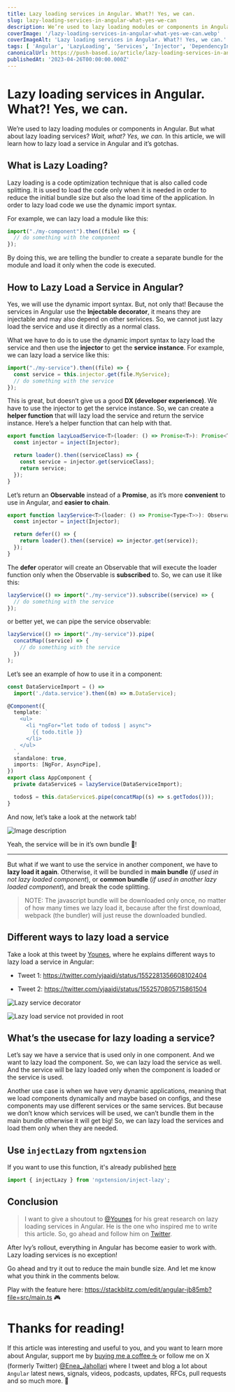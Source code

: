 ```yaml
---
title: Lazy loading services in Angular. What?! Yes, we can.
slug: lazy-loading-services-in-angular-what-yes-we-can
description: We’re used to lazy loading modules or components in Angular. But what about lazy loading services? Wait, what? Yes, we can. In this article, we will learn how to lazy load a service in Angular and it’s gotchas.
coverImage: '/lazy-loading-services-in-angular-what-yes-we-can.webp'
coverImageAlt: 'Lazy loading services in Angular. What?! Yes, we can.'
tags: [ 'Angular', 'LazyLoading', 'Services', 'Injector', 'DependencyInjection' ]
canonicalUrl: https://push-based.io/article/lazy-loading-services-in-angular-what-yes-we-can
publishedAt: '2023-04-26T00:00:00.000Z'
---
```


# Lazy loading services in Angular. What?! Yes, we can.

We’re used to lazy loading modules or components in Angular. But what about lazy loading services? _Wait, what? Yes, we can._ In this article, we will learn how to lazy load a service in Angular and it’s gotchas.

## What is Lazy Loading?

Lazy loading is a code optimization technique that is also called code splitting. It is used to load the code only when it is needed in order to reduce the initial bundle size but also the load time of the application. In order to lazy load code we use the dynamic import syntax.

For example, we can lazy load a module like this:

```ts
import("./my-component").then((file) => {
  // do something with the component
});
```

By doing this, we are telling the bundler to create a separate bundle for the module and load it only when the code is executed.

## How to Lazy Load a Service in Angular?

Yes, we will use the dynamic import syntax. But, not only that! Because the services in Angular use the **Injectable decorator**, it means they are injectable and may also depend on other serivices. So, we cannot just lazy load the service and use it directly as a normal class.

What we have to do is to use the dynamic import syntax to lazy load the service and then use the **injector** to get the **service instance**. For example, we can lazy load a service like this:

```ts
import("./my-service").then((file) => {
  const service = this.injector.get(file.MyService);
  // do something with the service
});
```
This is great, but doesn’t give us a good **DX (developer experience)**. We have to use the injector to get the service instance. So, we can create a **helper function** that will lazy load the service and return the service instance. Here’s a helper function that can help with that.

```ts
export function lazyLoadService<T>(loader: () => Promise<T>): Promise<T> {
  const injector = inject(Injector);

  return loader().then((serviceClass) => {
    const service = injector.get(serviceClass);
    return service;
  });
}
```

Let’s return an **Observable** instead of a **Promise**, as it’s more **convenient** to use in Angular, and **easier to chain**.

```ts
export function lazyService<T>(loader: () => Promise<Type<T>>): Observable<T> {
  const injector = inject(Injector);

  return defer(() => {
    return loader().then((service) => injector.get(service));
  });
}
```

The **defer** operator will create an Observable that will execute the loader function only when the Observable is **subscribed** to. So, we can use it like this:

```ts
lazyService(() => import("./my-service")).subscribe((service) => {
  // do something with the service
});
```

or better yet, we can pipe the service observable:

```ts
lazyService(() => import("./my-service")).pipe(
  concatMap((service) => {
    // do something with the service
  })
);
```

Let’s see an example of how to use it in a component:

```ts
const DataServiceImport = () => 
  import('./data.service').then((m) => m.DataService);

@Component({
  template: `
    <ul>
      <li *ngFor="let todo of todos$ | async">
        {{ todo.title }}
      </li>
    </ul>
  `,
  standalone: true,
  imports: [NgFor, AsyncPipe],
})
export class AppComponent {
  private dataService$ = lazyService(DataServiceImport);

  todos$ = this.dataService$.pipe(concatMap((s) => s.getTodos()));
}
```


And now, let’s take a look at the network tab!


![Image description](lazy-loaded-service-network.webp)

Yeah, the service will be in it’s own bundle 🎉!

---


But what if we want to use the service in another component, we have to **lazy load it again**. Otherwise, it will be bundled in **main bundle** (_if used in not lazy loaded component_), or **common bundle** (_if used in another lazy loaded component_), and break the code splitting.

> NOTE: The javascript bundle will be downloaded only once, no matter of how many times we lazy load it, because after the first download, webpack (the bundler) will just reuse the downloaded bundled.

## Different ways to lazy load a service

Take a look at this tweet by [Younes](https://twitter.com/yjaaidi), where he explains different ways to lazy load a service in Angular:

- Tweet 1: https://twitter.com/yjaaidi/status/1552281356608102404

- Tweet 2: https://twitter.com/yjaaidi/status/1552570805715861504

![Lazy service decorator](younes-tweet-lazy-service.png)

![Lazy load service not provided in root](younes-tweet-lazy2.png)

## What’s the usecase for lazy loading a service?

Let’s say we have a service that is used only in one component. And we want to lazy load the component. So, we can lazy load the service as well. And the service will be lazy loaded only when the component is loaded or the service is used.

Another use case is when we have very dynamic applications, meaning that we load components dynamically and maybe based on configs, and these components may use different services or the same services. But because we don’t know which services will be used, we can’t bundle them in the main bundle otherwise it will get big! So, we can lazy load the services and load them only when they are needed.

## Use `injectLazy` from `ngxtension`
If you want to use this function, it's already published [here](https://ngxtension.netlify.app/utilities/injectors/inject-lazy/) 

```ts
import { injectLazy } from 'ngxtension/inject-lazy';
```

## Conclusion

> I want to give a shoutout to [@Younes](https://twitter.com/yjaaidi) for his great research on lazy loading services in Angular. He is the one who inspired me to write this article. So, go ahead and follow him on [Twitter](https://twitter.com/yjaaidi).

After Ivy’s rollout, everything in Angular has become easier to work with. Lazy loading services is no exception!

Go ahead and try it out to reduce the main bundle size. And let me know what you think in the comments below.

Play with the feature here: https://stackblitz.com/edit/angular-jb85mb?file=src/main.ts 🎮

# Thanks for reading!
If this article was interesting and useful to you, and you want to learn more about Angular, support me by [buying me a coffee ☕️](https://ko-fi.com/eneajahollari) or follow me on X (formerly Twitter) [@Enea_Jahollari](https://twitter.com/Enea_Jahollari) where I tweet and blog a lot about `Angular` latest news, signals, videos, podcasts, updates, RFCs, pull requests and so much more. 💎




